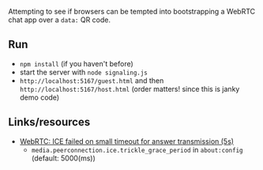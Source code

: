 Attempting to see if browsers can be tempted into bootstrapping a WebRTC chat app over a `data:` QR code.

## Run

- `npm install` (if you haven't before)
- start the server with `node signaling.js`
- `http://localhost:5167/guest.html` and then `http://localhost:5167/host.html` (order matters! since this is janky demo code)

## Links/resources

- [WebRTC: ICE failed on small timeout for answer transmission (5s)](https://bugzilla.mozilla.org/show_bug.cgi?id=1647289)
  - `media.peerconnection.ice.trickle_grace_period` in `about:config` (default: 5000(ms))


